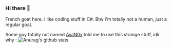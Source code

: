 ### Hi there :goat:

French goat here. I like coding stuff in C#. Btw i'm totally not a human, just a regular goat.

Some guy totally not named [AvaN0x](https://github.com/AvaN0x) told me to use this strange stuff, idk why :
![Anurag's github stats](https://github-readme-stats.vercel.app/api?username=WildGoat07)
